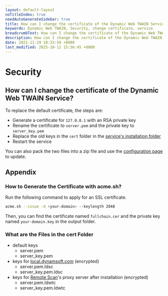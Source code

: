 ```yaml
---
layout: default-layout
noTitleIndex: true
needAutoGenerateSidebar: true
title: How can I change the certificate of the Dynamic Web TWAIN Service?
keywords: Dynamic Web TWAIN, Security, change certificate, service
breadcrumbText: How can I change the certificate of the Dynamic Web TWAIN Service?
description: How can I change the certificate of the Dynamic Web TWAIN Service?
date: 2021-11-29 18:33:59 +0800
last_modified: 2025-10-11 15:56:45 +0800
---
```


# Security

## How can I change the certificate of the Dynamic Web TWAIN Service?

To replace the default certificate, the steps are:

- Generate a certificate for `127.0.0.1` with an RSA private key
- Rename the certificate to `server.pem` and the private key to `server_key.pem`
- Replace the old keys in the `cert` folder in the [service's installation folder](/_articles/extended-usage/dynamsoft-service-configuration.md#installation-folder)
- Restart the service

You can also pack the two files into a zip file and use the [configuration page](/_articles/extended-usage/dynamsoft-service-configuration.md#web-setup) to update.

## Appendix

### How to Generate the Certificate with acme.sh?

Run the following command to apply for an SSL certificate.

```bash
acme.sh --issue -d <your-domain> --keylength 2048
```

Then, you can find the certificate named `fullchain.cer` and the private key named `your-domain.key` in the output folder.

### What are the Files in the cert Folder

* default keys
  * server.pem
  * server_key.pem
* keys for [local.dynamsoft.com](/_articles/faq/failed-to-load-resource.md) (encrypted)
  * server.pem.ldsc
  * server_key.pem.ldsc
* keys for [Remote Scan](https://www.dynamsoft.com/remote-scan/docs/introduction/)'s proxy server after installation (encrypted)
  * server.pem.ldwtc
  * server_key.pem.ldwtc

